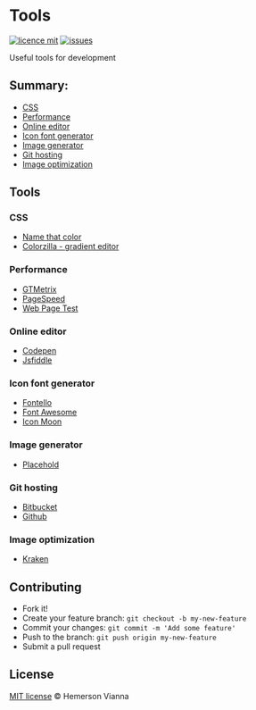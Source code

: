 # Tools

[![licence mit](https://img.shields.io/badge/license-MIT-blue.svg?style=flat-square)](http://hemersonvianna.mit-license.org/)
[![issues](https://img.shields.io/github/issues/brazilian-dev/tools.svg?style=flat-square)](https://github.com/brazilian-dev/tools/issues)

Useful tools for development

## Summary:

* [CSS](#css)
* [Performance](#performance)
* [Online editor](#online-editor)
* [Icon font generator](#icon-font-generator)
* [Image generator](#image-generator)
* [Git hosting](#git-hosting)
* [Image optimization](#image-optimization)

## Tools

### CSS
* [Name that color](http://chir.ag/projects/name-that-color/#6195ED)
* [Colorzilla - gradient editor](http://www.colorzilla.com/gradient-editor/)

### Performance
* [GTMetrix](http://gtmetrix.com/)
* [PageSpeed](https://developers.google.com/speed/pagespeed/insights/)
* [Web Page Test](http://webpagetest.org/)

### Online editor
* [Codepen](http://codepen.io/)
* [Jsfiddle](http://jsfiddle.net/)

### Icon font generator
* [Fontello](http://fontello.com/)
* [Font Awesome](http://fortawesome.github.io/Font-Awesome/)
* [Icon Moon](https://icomoon.io/)

### Image generator
* [Placehold](http://placehold.it/)

### Git hosting  
* [Bitbucket](https://bitbucket.org/)
* [Github](https://github.com/)

### Image optimization
* [Kraken](https://kraken.io/)


## Contributing

- Fork it!
- Create your feature branch: `git checkout -b my-new-feature`
- Commit your changes: `git commit -m 'Add some feature'`
- Push to the branch: `git push origin my-new-feature`
- Submit a pull request

## License

[MIT license](http://hemersonvianna.mit-license.org/) © Hemerson Vianna

